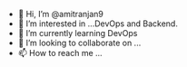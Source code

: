 - 👋 Hi, I’m @amitranjan9
- 👀 I’m interested in ...DevOps and Backend.
- 🌱 I’m currently learning DevOps
- 💞️ I’m looking to collaborate on ...
- 📫 How to reach me ...

<!---
amitranjan9/amitranjan9 is a ✨ special ✨ repository because its `README.md` (this file) appears on your GitHub profile.
You can click the Preview link to take a look at your changes.
--->
